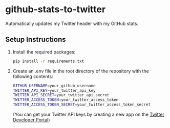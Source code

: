 # github-stats-to-twitter
Automatically updates my Twitter header with my GitHub stats.

## Setup Instructions
1. Install the required packages:
   ```bash
   pip install -r requirements.txt
   ```
2. Create an .env file in the root directory of the repository with the following contents:
   ```bash
   GITHUB_USERNAME=your_github_username
   TWITTER_API_KEY=your_twitter_api_key
   TWITTER_API_SECRET=your_twitter_api_secret
   TWITTER_ACCESS_TOKEN=your_twitter_access_token
   TWITTER_ACCESS_TOKEN_SECRET=your_twitter_access_token_secret
   ```
   (You can get your Twitter API keys by creating a new app on the [Twitter Developer Portal](https://developer.twitter.com/en/apps))

